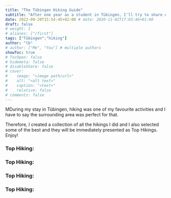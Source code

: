 ```yaml
---
title: "The Tübingen Hiking Guide"
subtitle: "After one year as a student in Tübingen, I'll try to share with you all the city knowledge I gained!"
date: 2022-09-20T15:54:45+02:00 # date: 2020-11-02T17:03:46+01:00
draft: false
# weight: 1
# aliases: ["/first"]
tags: ["Tübingen";"hiking"]
author: "lb"
# author: ["Me", "You"] # multiple authors
showToc: true
# TocOpen: false
# hidemeta: false
# disableShare: false
# cover:
#    image: "<image path/url>"
#    alt: "<alt text>"
#    caption: "<text>"
#    relative: false
# comments: false
---
```

MDuring my stay in Tübingen, hiking was one of my favourite activities and I have to say the surrounding area was perfect for that.

Therefore, I created a collection of all the hikings I did and I also selected some of the best and they will be immediately presented as Top Hikings. Enjoy!

### Top Hiking:



### Top Hiking:



### Top Hiking:




### Top Hiking:
